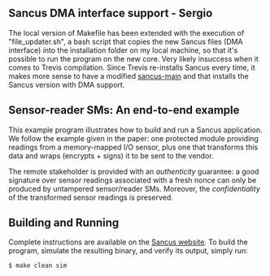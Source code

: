 ## Sancus DMA interface support - Sergio

The local version of Makefile has been extended with the execution of "file_updater.sh", a bash script that copies the new Sancus files (DMA interface) into the installation folder on my local machine, so that it's possible to run the program on the new core. Very likely insuccess when it comes to Trevis compilation. 
Since Trevis re-installs Sancus every time, it makes more sense to have a modified [sancus-main](https://github.com/S3rg7o/sancus-main) and that installs the Sancus version with DMA support.


## Sensor-reader SMs: An end-to-end example

This example program illustrates how to build and run a Sancus application. We
follow the example given in the paper: one protected module providing readings
from a memory-mapped I/O sensor, plus one that transforms this data and
wraps (encrypts + signs) it to be sent to the vendor.

The remote stakeholder is provided with an *authenticity* guarantee: a good
signature over sensor readings associated with a fresh nonce can only be
produced by untampered sensor/reader SMs. Moreover, the *confidentiality* of
the transformed sensor readings is preserved.

## Building and Running

Complete instructions are available on the [Sancus
website](https://distrinet.cs.kuleuven.be/software/sancus/examples.php). To
build the program, simulate the resulting binary, and verify its output, simply
run:

```bash
$ make clean sim
```

